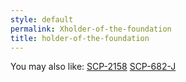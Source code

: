```yaml
---
style: default
permalink: Xholder-of-the-foundation
title: holder-of-the-foundation
---
```

You may also like:
[SCP-2158](http://scp-wiki.net/scp-2158)
[SCP-682-J](http://scp-wiki.net/scp-682-j)